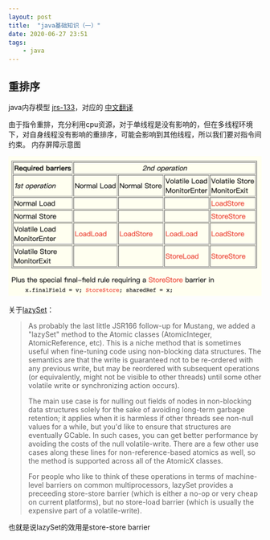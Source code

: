 ```yaml
---
layout: post
title:  "java基础知识（一）"
date: 2020-06-27 23:51
tags:
    - java
---
```



## 重排序

java内存模型 [jrs-133][1]，对应的 [中文翻译][2]

由于指令重排，充分利用cpu资源，对于单线程是没有影响的，但在多线程环境下，对自身线程没有影响的重排序，可能会影响到其他线程，所以我们要对指令间约束。
内存屏障示意图

![内存屏障示意图](pic/202006/2020-06-29-21.45.23.png)


关于[lazySet][3]：

> As probably the last little JSR166 follow-up for Mustang, we added a "lazySet" method to the Atomic classes (AtomicInteger, AtomicReference, etc). This is a niche method that is sometimes useful when fine-tuning code using non-blocking data structures. The semantics are that the write is guaranteed not to be re-ordered with any previous write, but may be reordered with subsequent operations (or equivalently, might not be visible to other threads) until some other volatile write or synchronizing action occurs).
>  
> The main use case is for nulling out fields of nodes in non-blocking data structures solely for the sake of avoiding long-term garbage retention; it applies when it is harmless if other threads see non-null values for a while, but you'd like to ensure that structures are eventually GCable. In such cases, you can get better performance by avoiding the costs of the null volatile-write. There are a few other use cases along these lines for non-reference-based atomics as well, so the method is supported across all of the AtomicX classes.
>
> For people who like to think of these operations in terms of machine-level barriers on common multiprocessors, lazySet provides a preceeding store-store barrier (which is either a no-op or very cheap on current platforms), but no store-load barrier (which is usually the expensive part of a volatile-write).

也就是说lazySet的效用是store-store barrier


[1]: http://gee.cs.oswego.edu/dl/jmm/cookbook.html
[2]: http://ifeve.com/jmm-cookbook-mb/
[3]: https://bugs.java.com/bugdatabase/view_bug.do?bug_id=6275329